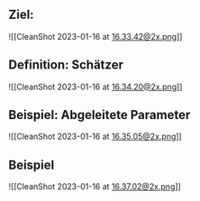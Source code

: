 ## Ziel:

![[CleanShot 2023-01-16 at 16.33.42@2x.png]]

## Definition: Schätzer

![[CleanShot 2023-01-16 at 16.34.20@2x.png]]

## Beispiel: Abgeleitete Parameter

![[CleanShot 2023-01-16 at 16.35.05@2x.png]]

## Beispiel

![[CleanShot 2023-01-16 at 16.37.02@2x.png]]
